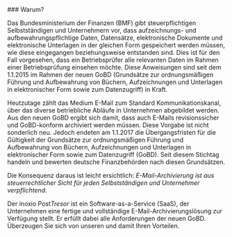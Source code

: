 <section class="why" markdown="1">
### Warum?

Das Bundesministerium der Finanzen (BMF) gibt steuerpflichtigen Selbstständigen und Unternehmern vor,
dass aufzeichnungs- und aufbewahrungspflichtige Daten, Datensätze, elektronische Dokumente und
elektronische Unterlagen in der gleichen Form gespeichert werden müssen, wie diese eingegangen
beziehungsweise entstanden sind. Dies ist für den Fall vorgesehen, dass ein Betriebsprüfer alle
relevanten Daten im Rahmen einer Betriebsprüfung einsehen möchte. Diese Anweisungen sind seit dem
1.1.2015 im Rahmen der neuen GoBD (Grundsätze zur ordnungsmäßigen Führung und Aufbewahrung von
Büchern, Aufzeichnungen und Unterlagen in elektronischer Form sowie zum Datenzugriff) in Kraft.

Heutzutage zählt das Medium E-Mail zum Standard Kommunikationskanal, über das diverse
betriebliche Abläufe in Unternehmen abgebildet werden. Aus den neuen GoBD ergibt sich damit,
dass auch E-Mails revisionssicher und GoBD-konform archiviert werden müssen. Diese Vorgabe ist
nicht sonderlich neu. Jedoch endeten am 1.1.2017 die Übergangsfristen für die Gültigkeit der
Grundsätze zur ordnungsmäßigen Führung und Aufbewahrung von Büchern, Aufzeichnungen und
Unterlagen in elektronischer Form sowie zum Datenzugriff (GoBD). Seit diesem Stichtag handeln
und bewerten deutsche Finanzbehörden nach diesen Grundsätzen.

Die Konsequenz daraus ist leicht ersichtlich: _E-Mail-Archivierung ist aus steuerrechtlicher
Sicht für jeden Selbstständigen und Unternehmer verpflichtend._

Der inoxio Post*Tresor* ist ein Software-as-a-Service (SaaS), der Unternehmen eine fertige und
vollständige E-Mail-Archivierungslösung zur Verfügung stellt. Er erfüllt dabei alle Anforderungen
der neuen GoBD. Überzeugen Sie sich von unseren und damit Ihren Vorteilen.

</section>
